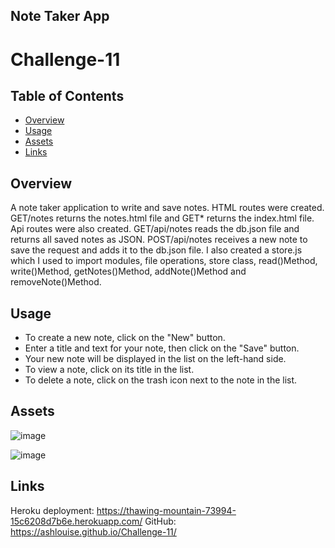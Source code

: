 ## Note Taker App

# Challenge-11

## Table of Contents
- [Overview](#overview)
- [Usage](#usage)
- [Assets](#assets)
- [Links](#links)

## Overview
A note taker application to write and save notes. HTML routes were created. GET/notes returns the notes.html file and GET* returns the index.html file. Api routes were also created. GET/api/notes reads the db.json file and returns all saved notes as JSON. POST/api/notes receives a new note to save the request and adds it to the db.json file. I also created a store.js which I used to import modules, file operations, store class, read()Method, write()Method, getNotes()Method, addNote()Method and removeNote()Method. 

## Usage
- To create a new note, click on the "New" button.
- Enter a title and text for your note, then click on the "Save" button.
- Your new note will be displayed in the list on the left-hand side.
- To view a note, click on its title in the list.
- To delete a note, click on the trash icon next to the note in the list.
  
## Assets
![image](https://github.com/ASHLOUISE/Challenge-11/assets/152327760/62eccddf-4cfe-441f-860a-fa10260cb382)

![image](https://github.com/ASHLOUISE/Challenge-11/assets/152327760/c7128871-618d-4838-8d9a-f034629ffea3)

## Links 
Heroku deployment: https://thawing-mountain-73994-15c6208d7b6e.herokuapp.com/
GitHub: https://ashlouise.github.io/Challenge-11/




